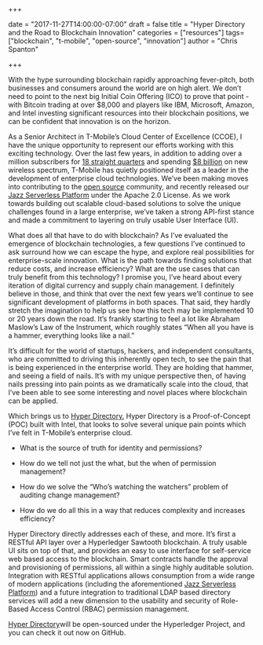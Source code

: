 
+++

date = "2017-11-27T14:00:00-07:00"
draft = false
title = "Hyper Directory and the Road to Blockchain Innovation"
categories = ["resources"]
tags= ["blockchain", "t-mobile", "open-source", "innovation"]
author = "Chris Spanton"

+++

With the hype surrounding blockchain rapidly approaching fever-pitch, both
businesses and consumers around the world are on high alert. We don’t need to
point to the next big Initial Coin Offering (ICO) to prove that point - with
Bitcoin trading at over $8,000 and players like IBM, Microsoft, Amazon, and
Intel investing significant resources into their blockchain positions, we can be
confident that innovation is on the horizon.

As a Senior Architect in T-Mobile’s Cloud Center of Excellence (CCOE), I have
the unique opportunity to represent our efforts working with this exciting
technology. Over the last few years, in addition to adding over a million
subscribers for [18 straight
quarters](https://bestmvno.com/t-mobile/18th-straight-quarter-t-mobile-added-1-million-subscribers/)
and spending [$8
billion](https://arstechnica.com/information-technology/2017/04/t-mobile-dominates-spectrum-auction-will-boost-lte-network-across-us/)
on new wireless spectrum, T-Mobile has quietly positioned itself as a leader in
the development of enterprise cloud technologies. We’ve been making moves into
contributing to the [open source](http://opensource.t-mobile.com/) community,
and recently released our [Jazz Serverless
Platform](https://github.com/tmobile/jazz) under the Apache 2.0 License. As we
work towards building out scalable cloud-based solutions to solve the unique
challenges found in a large enterprise, we’ve taken a strong API-first stance
and made a commitment to layering on truly usable User Interface (UI).

What does all that have to do with blockchain? As I’ve evaluated the emergence
of blockchain technologies, a few questions I’ve continued to ask surround how
we can escape the hype, and explore real possibilities for enterprise-scale
innovation. What is the path towards finding solutions that reduce costs, and
increase efficiency? What are the use cases that can truly benefit from this
technology? I promise you, I’ve heard about every iteration of digital currency
and supply chain management. I definitely believe in those, and think that over
the next few years we’ll continue to see significant development of platforms in
both spaces. That said, they hardly stretch the imagination to help us see how
this tech may be implemented 10 or 20 years down the road. It’s frankly starting
to feel a lot like Abraham Maslow’s Law of the Instrument, which roughly states
“When all you have is a hammer, everything looks like a nail.”

It’s difficult for the world of startups, hackers, and independent consultants,
who are committed to driving this inherently open tech, to see the pain that is
being experienced in the enterprise world. They are holding that hammer, and
seeing a field of nails. It’s with my unique perspective then, of having nails
pressing into pain points as we dramatically scale into the cloud, that I’ve
been able to see some interesting and novel places where blockchain can be
applied.

Which brings us to [Hyper Directory.](https://github.com/tmobile/hyperdirectory)
Hyper Directory is a Proof-of-Concept (POC) built with Intel, that looks to
solve several unique pain points which I’ve felt in T-Mobile’s enterprise cloud.

* What is the source of truth for identity and permissions?

* How do we tell not just the what, but the when of permission management?

* How do we solve the “Who’s watching the watchers” problem of auditing change management?

* How do we do all this in a way that reduces complexity and increases efficiency?

Hyper Directory directly addresses each of these, and more. It’s first a RESTful
API layer over a Hyperledger Sawtooth blockchain. A truly usable UI sits on top
of that, and provides an easy to use interface for self-service web based access
to the blockchain. Smart contracts handle the approval and provisioning of
permissions, all within a single highly auditable solution. Integration with
RESTful applications allows consumption from a wide range of modern applications
(including the aforementioned [Jazz Serverless
Platform](https://github.com/tmobile/jazz)) and a future integration to
traditional LDAP based directory services will add a new dimension to the
usability and security of Role-Based Access Control (RBAC) permission
management.

[Hyper Directory](https://github.com/tmobile/hyperdirectory)will be
open-sourced under the Hyperledger Project, and you can check it out now on
GitHub.

